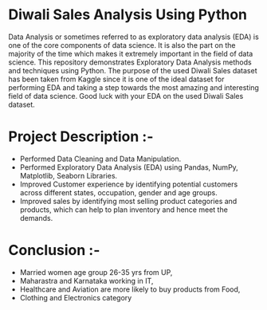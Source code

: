 # Diwali Sales Analysis Using Python
Data Analysis or sometimes referred to as exploratory data analysis (EDA) is one of the core components of data science. It is also the part on the majority of the time which makes it extremely important in the field of data science. This repository demonstrates Exploratory Data Analysis methods and techniques using Python. The purpose of the used Diwali Sales dataset has been taken from Kaggle since it is one of the ideal dataset for performing EDA and taking a step towards the most amazing and interesting field of data science. Good luck with your EDA on the used Diwali Sales dataset.

# Project Description :-
-  Performed Data Cleaning and Data Manipulation.
-  Performed Exploratory Data Analysis (EDA) using Pandas, NumPy, Matplotlib, Seaborn Libraries.
-  Improved Customer experience by identifying potential customers across different states, occupation, gender and age groups.
-  Improved sales by identifying most selling product categories and products, which can help to plan inventory and hence meet the demands.
# Conclusion :-
- Married women age group 26-35 yrs from UP,
- Maharastra and Karnataka working in IT,
- Healthcare and Aviation are more likely to buy products from Food,
- Clothing and Electronics category
